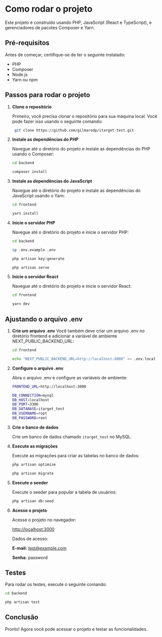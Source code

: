 # Como rodar o projeto

Este projeto é construído usando PHP, JavaScript (React e TypeScript), e gerenciadores de pacotes Composer e Yarn.

## Pré-requisitos

Antes de começar, certifique-se de ter o seguinte instalado:

- PHP
- Composer
- Node.js
- Yarn ou npm

## Passos para rodar o projeto

1. **Clone o repositório**

   Primeiro, você precisa clonar o repositório para sua máquina local. Você pode fazer isso usando o seguinte comando:

   ```bash
    git clone https://github.com/gilmarodp/itarget-test.git
   
2. **Instale as dependências do PHP**

   Navegue até o diretório do projeto e instale as dependências do PHP usando o Composer:

   ```bash
   cd backend
   ```
   ```bash
   composer install
   ```
   
3. **Instale as dependências do JavaScript**

   Navegue até o diretório do projeto e instale as dependências do JavaScript usando o Yarn:

   ```bash
   cd frontend
   ```
   ```bash
   yarn install
   ```
   
4. **Inicie o servidor PHP**

   Navegue até o diretório do projeto e inicie o servidor PHP:

   ```bash
   cd backend
   ```
   ```bash
   cp .env.example .env
   ```
   ```bash
   php artisan key:generate
   ```
   ```bash
   php artisan serve
   ```
   
5. **Inicie o servidor React**

   Navegue até o diretório do projeto e inicie o servidor React:

   ```bash
   cd frontend
   ```
   ```bash
   yarn dev
   ```
   
## Ajustando o arquivo .env

1. **Crie um arquivo .env**
    Você também deve criar um arquivo .env no diretório frontend e adicionar a variável de ambiente NEXT_PUBLIC_BACKEND_URL:

    ```bash
    cd frontend
    ```
    ```bash
    echo "NEXT_PUBLIC_BACKEND_URL=http://localhost:8000" >> .env.local
    ```

   
2. **Configure o arquivo .env**

   Abra o arquivo .env e configure as variáveis de ambiente:

    ```bash
    FRONTEND_URL=http://localhost:3000

    DB_CONNECTION=mysql
    DB_HOST=localhost
    DB_PORT=3306
    DB_DATABASE=itarget_test
    DB_USERNAME=root
    DB_PASSWORD=root
    ```
   
3. **Crie o banco de dados**

   Crie um banco de dados chamado `itarget_test` no MySQL.

4. **Execute as migrações**

   Execute as migrações para criar as tabelas no banco de dados:

   ```bash
   php artisan optimize
   ```
   ```bash
   php artisan migrate
   ```
   
5. **Execute o seeder**

   Execute o seeder para popular a tabela de usuários:

   ```bash
   php artisan db:seed
   ```
   
6. **Acesse o projeto**

    Acesse o projeto no navegador:
    
    [http://localhost:3000](http://localhost:3000)

    Dados de acesso:

    **E-mail:** test@example.com

    **Senha:** password


## Testes

Para rodar os testes, execute o seguinte comando:

```bash
cd backend
```
```bash
php artisan test
```


## Conclusão
Pronto! Agora você pode acessar o projeto e testar as funcionalidades.